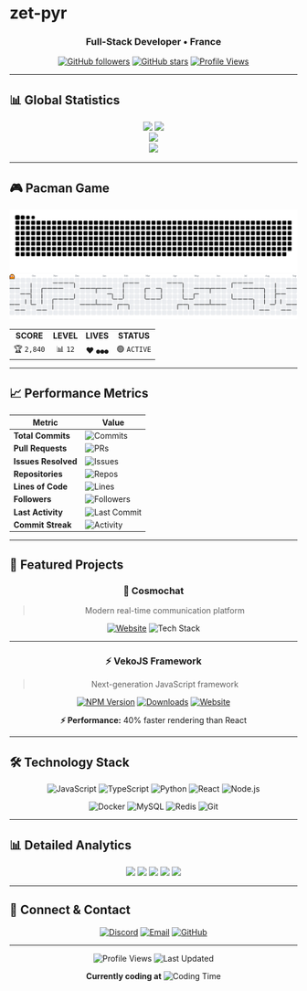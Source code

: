 # zet-pyr

<div align="center">

### **Full-Stack Developer • France**  

[![GitHub followers](https://img.shields.io/github/followers/zet-pyr?style=for-the-badge&color=0366d6&logo=github)](https://github.com/zet-pyr)
[![GitHub stars](https://img.shields.io/github/stars/zet-pyr?style=for-the-badge&color=0366d6&logo=github)](https://github.com/zet-pyr)
[![Profile Views](https://komarev.com/ghpvc/?username=zet-pyr&style=for-the-badge&color=0366d6&label=PROFILE%20VIEWS)](https://github.com/zet-pyr)

---

</div>

## 📊 Global Statistics

<div align="center">
  <img height="180em" src="https://github-readme-stats-sigma-five.vercel.app/api?username=zet-pyr&show_icons=true&theme=github_dark&include_all_commits=true&count_private=true&hide_border=true&bg_color=0d1117"/>
  <img height="180em" src="https://github-readme-stats-sigma-five.vercel.app/api/top-langs/?username=zet-pyr&layout=compact&theme=github_dark&hide_border=true&bg_color=0d1117"/>
</div>

<div align="center">
  <img src="https://github-readme-streak-stats.herokuapp.com/?user=zet-pyr&theme=github-dark-blue&hide_border=true&background=0d1117"/>
</div>

<div align="center">
  <img src="https://github-readme-activity-graph.vercel.app/graph?username=zet-pyr&theme=github-compact&hide_border=true&bg_color=0d1117&color=58a6ff&line=58a6ff&point=f0f6fc"/>
</div>

---

## 🎮 Pacman Game

<div align="center">

<img src="https://raw.githubusercontent.com/Platane/snk/output/github-contribution-grid-snake-dark.svg" alt="Snake eating my contributions"/>


<picture>
  <source media="(prefers-color-scheme: dark)" srcset="https://raw.githubusercontent.com/arthurcorberes/arthurcorberes/output/pacman-contribution-graph-dark.svg">
  <source media="(prefers-color-scheme: light)" srcset="https://raw.githubusercontent.com/arthurcorberes/arthurcorberes/output/pacman-contribution-graph.svg">
  <img alt="pacman contribution graph" src="https://raw.githubusercontent.com/arthurcorberes/arthurcorberes/output/pacman-contribution-graph.svg">
</picture>

<table>
<tr>
<td align="center"><strong>SCORE</strong></td>
<td align="center"><strong>LEVEL</strong></td>
<td align="center"><strong>LIVES</strong></td>
<td align="center"><strong>STATUS</strong></td>
</tr>
<tr>
<td align="center">🏆 <code>2,840</code></td>
<td align="center">📊 <code>12</code></td>
<td align="center">❤️ <code>●●●</code></td>
<td align="center">🟢 <code>ACTIVE</code></td>
</tr>
</table>

</div>

---

## 📈 Performance Metrics

<div align="center">
  
| Metric | Value |
|--------|-------|
| **Total Commits** | ![Commits](https://img.shields.io/badge/dynamic/json?url=https://api.github.com/search/commits?q=author:zet-pyr&query=$.total_count&label=Commits&style=flat-square&color=58a6ff) |
| **Pull Requests** | ![PRs](https://img.shields.io/badge/dynamic/json?url=https://api.github.com/search/issues?q=author:zet-pyr+type:pr&query=$.total_count&label=PRs&style=flat-square&color=58a6ff) |
| **Issues Resolved** | ![Issues](https://img.shields.io/badge/dynamic/json?url=https://api.github.com/search/issues?q=author:zet-pyr+type:issue+is:closed&query=$.total_count&label=Issues&style=flat-square&color=58a6ff) |
| **Repositories** | ![Repos](https://img.shields.io/badge/dynamic/json?url=https://api.github.com/users/zet-pyr&query=$.public_repos&label=Repos&style=flat-square&color=58a6ff) |
| **Lines of Code** | ![Lines](https://img.shields.io/tokei/lines/github/zet-pyr/zet-pyr?style=flat-square&color=58a6ff&label=Lines) |
| **Followers** | ![Followers](https://img.shields.io/github/followers/zet-pyr?style=flat-square&color=58a6ff) |
| **Last Activity** | ![Last Commit](https://img.shields.io/github/last-commit/zet-pyr/zet-pyr?style=flat-square&color=58a6ff) |
| **Commit Streak** | ![Activity](https://img.shields.io/github/commit-activity/w/zet-pyr?style=flat-square&color=58a6ff) |

</div>

---

## 🚀 Featured Projects

<div align="center">

### **🌟 Cosmochat**
> Modern real-time communication platform

[![Website](https://img.shields.io/website?url=https://cosmochat.app&style=for-the-badge&label=LIVE%20DEMO&color=00C851)](https://cosmochat.app/)
![Tech Stack](https://img.shields.io/badge/Stack-Node.js%20|%20Socket.io%20|%20MySQL%20|%20Redis-blue?style=for-the-badge)

---

### **⚡ VekoJS Framework**
> Next-generation JavaScript framework

[![NPM Version](https://img.shields.io/npm/v/veko?style=for-the-badge&color=cb3837&logo=npm)](https://npmjs.com/package/veko)
[![Downloads](https://img.shields.io/npm/dt/veko?style=for-the-badge&color=cb3837)](https://npmjs.com/package/veko)
[![Website](https://img.shields.io/badge/Website-vekojs.dev-blue?style=for-the-badge)](https://vekojs.dev/)

**⚡ Performance:** 40% faster rendering than React

</div>

---

## 🛠 Technology Stack

<div align="center">

![JavaScript](https://img.shields.io/badge/JavaScript-F7DF1E?style=for-the-badge&logo=javascript&logoColor=black)
![TypeScript](https://img.shields.io/badge/TypeScript-3178C6?style=for-the-badge&logo=typescript&logoColor=white)
![Python](https://img.shields.io/badge/Python-3776AB?style=for-the-badge&logo=python&logoColor=white)
![React](https://img.shields.io/badge/React-61DAFB?style=for-the-badge&logo=react&logoColor=black)
![Node.js](https://img.shields.io/badge/Node.js-339933?style=for-the-badge&logo=node.js&logoColor=white)

![Docker](https://img.shields.io/badge/Docker-2496ED?style=for-the-badge&logo=docker&logoColor=white)
![MySQL](https://img.shields.io/badge/MySQL-4479A1?style=for-the-badge&logo=mysql&logoColor=white)
![Redis](https://img.shields.io/badge/Redis-DC382D?style=for-the-badge&logo=redis&logoColor=white)
![Git](https://img.shields.io/badge/Git-F05032?style=for-the-badge&logo=git&logoColor=white)

</div>

---

## 📊 Detailed Analytics

<div align="center">
  <img src="https://github-profile-summary-cards.vercel.app/api/cards/profile-details?username=zet-pyr&theme=github_dark"/>
  <img src="https://github-profile-summary-cards.vercel.app/api/cards/repos-per-language?username=zet-pyr&theme=github_dark"/>
  <img src="https://github-profile-summary-cards.vercel.app/api/cards/most-commit-language?username=zet-pyr&theme=github_dark"/>
  <img src="https://github-profile-summary-cards.vercel.app/api/cards/stats?username=zet-pyr&theme=github_dark"/>
  <img src="https://github-profile-summary-cards.vercel.app/api/cards/productive-time?username=zet-pyr&theme=github_dark&utcOffset=1"/>
</div>

---

## 🔗 Connect & Contact

<div align="center">
  
[![Discord](https://img.shields.io/badge/Discord-7289DA?style=for-the-badge&logo=discord&logoColor=white)](https://discord.gg/zetchatori)
[![Email](https://img.shields.io/badge/Email-0078D4?style=for-the-badge&logo=microsoftoutlook&logoColor=white)](mailto:zetchatori_view@outlook.fr)
[![GitHub](https://img.shields.io/badge/GitHub-181717?style=for-the-badge&logo=github&logoColor=white)](https://github.com/zet-pyr)

---

![Profile Views](https://komarev.com/ghpvc/?username=zet-pyr&style=flat-square&color=58a6ff&label=Profile%20Views)
![Last Updated](https://img.shields.io/github/last-commit/zet-pyr/zet-pyr?label=Profile%20Updated&style=flat-square&color=58a6ff)

**Currently coding at** ![Coding Time](https://img.shields.io/badge/dynamic/json?url=https://api.github.com/users/zet-pyr&query=$.updated_at&label=Last%20Seen&style=flat-square&color=58a6ff)

</div>
